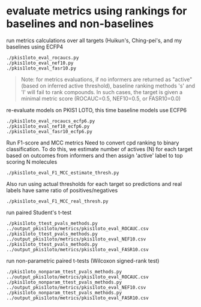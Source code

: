 # evaluate metrics using rankings for baselines and non-baselines

run metrics calculations over all targets (Huikun's, Ching-pei's, and my baselines using ECFP4
```
./pkis1loto_eval_rocaucs.py
./pkis1loto_eval_nef10.py
./pkis1loto_eval_fasr10.py
```

> Note: for metrics evaluations, if no informers are returned as "active" (based on inferred active threshold), baseline ranking methods 's' and 'l' will fail to rank compounds. In such cases, the target is given a minimal metric score (ROCAUC=0.5, NEF10=0.5, or FASR10=0.0)


re-evaluate models on PKIS1 LOTO, this time baseline models use ECFP6
```
./pkis1loto_eval_rocaucs_ecfp6.py
./pkis1loto_eval_nef10_ecfp6.py
./pkis1loto_eval_fasr10_ecfp6.py
```

Run F1-score and MCC metrics
Need to convert cpd ranking to binary classification. To do this, we estimate number of actives (N) for each target based on outcomes from informers and then assign 'active' label to top scoring N molecules
```
./pkis1loto_eval_F1_MCC_estimate_thresh.py
```
Also run using actual thresholds for each target so predictions and real labels have same ratio of positives/negatives
```
./pkis1loto_eval_F1_MCC_real_thresh.py
```



run paired Student's t-test
```
./pkis1loto_ttest_pvals_methods.py ../output_pkis1loto/metrics/pkis1loto_eval_ROCAUC.csv
./pkis1loto_ttest_pvals_methods.py ../output_pkis1loto/metrics/pkis1loto_eval_NEF10.csv
./pkis1loto_ttest_pvals_methods.py ../output_pkis1loto/metrics/pkis1loto_eval_FASR10.csv
```

run non-parametric paired t-tests (Wilcoxon signed-rank test)
```
./pkis1loto_nonparam_ttest_pvals_methods.py ../output_pkis1loto/metrics/pkis1loto_eval_ROCAUC.csv
./pkis1loto_nonparam_ttest_pvals_methods.py ../output_pkis1loto/metrics/pkis1loto_eval_NEF10.csv
./pkis1loto_nonparam_ttest_pvals_methods.py ../output_pkis1loto/metrics/pkis1loto_eval_FASR10.csv 
```
